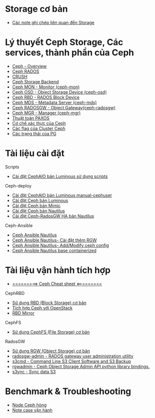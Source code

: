 # Storage cơ bản 

- [Các note ghi chép liên quan đến Storage](https://github.com/uncelvel/storage)

# Lý thuyết Ceph Storage, Các services, thành phần của Ceph

- [Ceph - Overview](docs/knowledge_base/ceph-overview.md)
- [Ceph RADOS](docs/knowledge_base/ceph-rados.md)
- [CRUSH](docs/knowledge_base/crush.md)
- [Ceph Storage Backend](docs/knowledge_base/bluestore_vs_filestore.md)
- [Ceph MON - Monitor (ceph-mon)](docs/knowledge_base/ceph-mon.md)
- [Ceph OSD - Object Storage Device (ceph-osd)](docs/knowledge_base/ceph-osd.md)
- [Ceph RBD - RADOS Block Device](docs/knowledge_base/ceph-rbd.md)
- [Ceph MDS - Metadata Server (ceph-mds)](docs/knowledge_base/ceph-mds.md)
- [Ceph RADOSGW - Object Gateway(ceph-radosgw)](docs/knowledge_base/ceph-radosgw.md)
- [Ceph MGR - Manager (ceph-mgr)](docs/knowledge_base/ceph-mgr.md)
- [Thuật toán PAXOS](docs/knowledge_base/paxos.md)
- [Cơ chế xác thực của Ceph](docs/knowledge_base/ceph-authen.md)
- [Các flag của Cluster Ceph](docs/knowledge_base/ceph-flag.md)
- [Các trạng thái của PG](docs/knowledge_base/ceph-pg-status.md)

# Tài liệu cài đặt

Scripts
- [Cài đặt CephAIO bản Luminous sử dụng scripts](https://github.com/uncelvel/script-ceph-lumi-aio)

Ceph-deploy
- [Cài đặt CephAIO bản Luminous manual-cephuser](docs/setup/ceph-luminous-aio.md)
- [Cài đặt Ceph bản Luminous](docs/setup/ceph-luminous.md)
- [Cài đặt Ceph bản Mimic](docs/setup/ceph-mimic.md)
- [Cài đặt Ceph bản Nautilus](docs/setup/ceph-nautilus.md)
- [Cài đặt Ceph-RadosGW HA bản Nautilus](docs/setup/ceph-radosgw.md)

Ceph-Ansible
- [Ceph Ansible Nautilus](docs/setup/ceph-ansible-nautilus.md)
- [Ceph Ansible Nautilus- Cài đặt thêm RGW](docs/setup/ceph-ansible-nautilus-rgw.md)
- [Ceph Ansible Nautilus- Add/Modify ceph config](docs/setup/ceph-ansible-nautilus-ceph-conf.md)
- [Ceph Ansible Nautilus base containerized](docs/setup/ceph-ansible-nautilus-container.md)

# Tài liệu vận hành tích hợp

- [=========> Ceph Cheat sheet <=========](docs/operating/ceph-cheat-sheet.md)

CephRBD
- [Sử dụng RBD (Block Storage) cơ bản](docs/operating/ceph-vs-client-linux.md)
- [Tích hợp Ceph với OpenStack](docs/operating/ceph-vs-openstack.md)
- [RBD Mirror](docs/operating/rbd-mirror.md)

CephFS
- [Sử dụng CephFS (File Storage) cơ bản]()

RadosGW
- [Sử dụng RGW (Object Storage) cơ bản]()
- [radosgw-admin - RADOS gateway user administration utility](https://www.mankier.com/8/radosgw-admin)
- [s3cmd - Command Line S3 Client Software and S3 Backup](docs/operating/s3cmd.md)
- [rgwadmin - Ceph Object Storage Admin API python library bindings.](https://github.com/uncelvel/rgwadmin)
- [s3ync - Sync data S3](https://github.com/uncelvel/s3sync)

# Benchmark & Troubleshooting

- [Node Ceph hỏng](docs/operating/ceph-hardware-crash.md)
- [Note case vận hành](docs/operating/README.md)